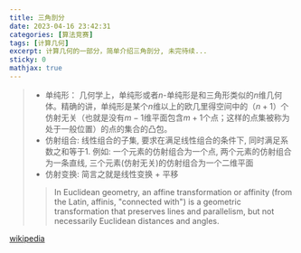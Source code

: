 ```yaml
---
title: 三角剖分
date: 2023-04-16 23:42:31
categories: [算法竞赛]
tags: [计算几何]
excerpt: 计算几何的一部分，简单介绍三角剖分, 未完待续...
sticky: 0
mathjax: true
---
```


> - 单纯形：
> 几何学上，单纯形或者$n$-单纯形是和三角形类似的$n$维几何体。精确的讲，单纯形是某个$n$维以上的欧几里得空间中的（$n+1$）个仿射无关（也就是没有$m-1$维平面包含$m+1$个点；这样的点集被称为处于一般位置）的点的集合的凸包。
> - 仿射组合:
> 线性组合的子集, 要求在满足线性组合的条件下, 同时满足系数之和等于$1$. 例如: 一个元素的仿射组合为一个点, 两个元素的仿射组合为一条直线, 三个元素(仿射无关)的仿射组合为一个二维平面
> - 仿射变换:
> 简言之就是线性变换 + 平移
>> In Euclidean geometry, an affine transformation or affinity (from the Latin, affinis, "connected with") is a geometric transformation that preserves lines and parallelism, but not necessarily Euclidean distances and angles.
>
>

[wikipedia](https://en.wikipedia.org/wiki/Delaunay_triangulation)